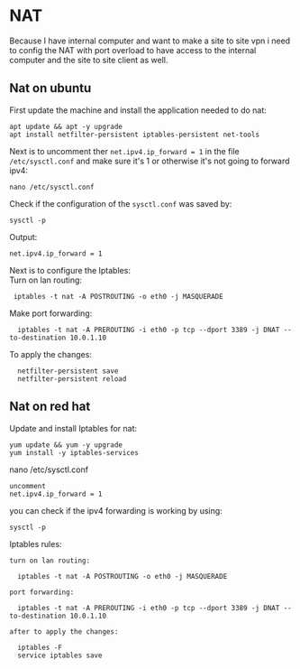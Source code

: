 # NAT
Because I have internal computer and want to make a site to site vpn i need to config the NAT with port overload to have access to the internal computer and the site to site client as well.  
## Nat on ubuntu
First update the machine and install the application needed to do nat:
```
apt update && apt -y upgrade
apt install netfilter-persistent iptables-persistent net-tools
```
Next is to uncomment ther `net.ipv4.ip_forward = 1` in the file `/etc/sysctl.conf` and make sure it's 1 or otherwise it's not going to forward ipv4:
```
nano /etc/sysctl.conf
``` 
Check if the configuration of the `sysctl.conf` was saved by:
```
sysctl -p
```
Output:
```
net.ipv4.ip_forward = 1
```
Next is to configure the Iptables:
<br>
Turn on lan routing:
```
 iptables -t nat -A POSTROUTING -o eth0 -j MASQUERADE
```
Make port forwarding:
```
  iptables -t nat -A PREROUTING -i eth0 -p tcp --dport 3389 -j DNAT --to-destination 10.0.1.10
```
To apply the changes:
```
  netfilter-persistent save
  netfilter-persistent reload
```


## Nat on red hat 

Update and install Iptables for nat:
```
yum update && yum -y upgrade
yum install -y iptables-services
```

nano /etc/sysctl.conf
```
uncomment
net.ipv4.ip_forward = 1
```
you can check if the ipv4 forwarding is working by using:
```
sysctl -p
```
Iptables rules:
```
turn on lan routing:

  iptables -t nat -A POSTROUTING -o eth0 -j MASQUERADE

port forwarding:
  
  iptables -t nat -A PREROUTING -i eth0 -p tcp --dport 3389 -j DNAT --to-destination 10.0.1.10

after to apply the changes:
  
  iptables -F
  service iptables save
```
